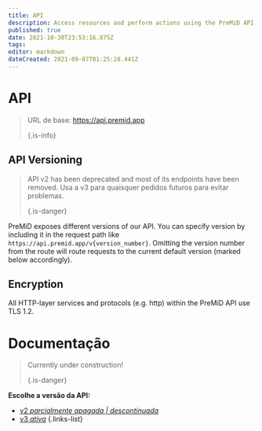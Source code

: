 ```yaml
---
title: API
description: Access resources and perform actions using the PreMiD API
published: true
date: 2021-10-30T23:53:16.875Z
tags:
editor: markdown
dateCreated: 2021-09-07T01:25:28.441Z
---
```


# API

> URL de base: https://api.premid.app 
> 
> {.is-info}

## API Versioning
> API v2 has been deprecated and most of its endpoints have been removed. Usa a v3 para quaisquer pedidos futuros para evitar problemas. 
> 
> {.is-danger}

PreMiD exposes different versions of our API. You can specify version by including it in the request path like `https://api.premid.app/v{version_number}`. Omitting the version number from the route will route requests to the current default version (marked below accordingly).

## Encryption

All HTTP-layer services and protocols (e.g. http) within the PreMiD API use TLS 1.2.

# Documentação
> Currently under construction! 
> 
> {.is-danger}

**Escolhe a versão da API:**
- [v2 *parcialmente apagada | descontinuada*](/dev/api/v2)
- [v3 *ativa*](/dev/api/v3)
{.links-list}